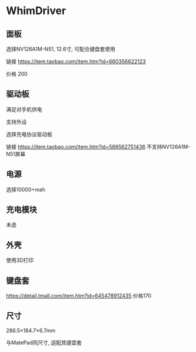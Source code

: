 # WhimDriver

## 面板

选择NV126A1M-N51, 12.6寸, 可配合键盘套使用

链接 https://item.taobao.com/item.htm?id=660356622123

价格 200

## 驱动板

满足对手机供电

支持外设

选择充电协议驱动板

链接 https://item.taobao.com/item.htm?id=589562751436 不支持NV126A1M-N51屏幕

## 电源

选择10000+mah

## 充电模块

未选

## 外壳

使用3D打印

## 键盘套

https://detail.tmall.com/item.htm?id=645478912435 价格170

## 尺寸

286.5×184.7×6.7mm

与MatePad同尺寸, 适配其键盘套
